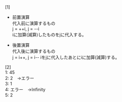 [1]  
- 前置演算  
代入前に演算するもの  
j = ++i, j = --i  
iに加算(減算)したものをjに代入する。  

- 後置演算  
代入後に演算するもの  
j = i++, j = i--
iをjに代入したあとにiに加算(減算)する。  

[2]  
1: 45  
2: 2　→エラー  
3: 1  
4: エラー　→Infinity  
5: 2